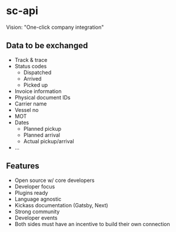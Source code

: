 # sc-api

Vision: "One-click company integration"

## Data to be exchanged
- Track & trace
- Status codes
  - Dispatched
  - Arrived
  - Picked up
- Invoice information
- Physical document IDs
- Carrier name
- Vessel no
- MOT
- Dates
  - Planned pickup
  - Planned arrival
  - Actual pickup/arrival
- ...

## Features
- Open source w/ core developers
- Developer focus
- Plugins ready
- Language agnostic
- Kickass documentation (Gatsby, Next)
- Strong community
- Developer events
- Both sides must have an incentive to build their own connection
